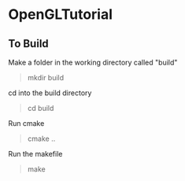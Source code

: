 # OpenGLTutorial

## To Build

Make a folder in the working directory called "build"
> mkdir build

cd into the build directory
> cd build

Run cmake
> cmake ..

Run the makefile
> make
